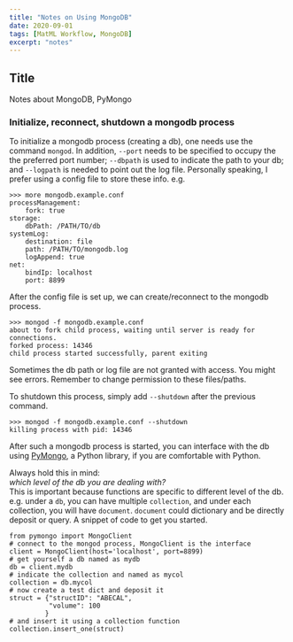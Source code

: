 ```yaml
---
title: "Notes on Using MongoDB"
date: 2020-09-01
tags: [MatML Workflow, MongoDB]
excerpt: "notes"
---
```


## Title
Notes about MongoDB, PyMongo

### Initialize, reconnect, shutdown a mongodb process
To initialize a mongodb process (creating a db), one needs use the command `mongod`. In addition, `--port` needs to be specified to occupy the the preferred port number; `--dbpath` is used to indicate the path to your db; and `--logpath` is needed to point out the log file. Personally speaking, I prefer using a config file to store these info. e.g.  

    >>> more mongodb.example.conf
    processManagement:
    	fork: true
    storage:
    	dbPath: /PATH/TO/db
    systemLog:
    	destination: file
    	path: /PATH/TO/mongodb.log
    	logAppend: true
    net:
    	bindIp: localhost
    	port: 8899
After the config file is set up, we can create/reconnect to the mongodb process.  

    >>> mongod -f mongodb.example.conf
    about to fork child process, waiting until server is ready for connections.
    forked process: 14346
    child process started successfully, parent exiting
Sometimes the db path or log file are not granted with access. You might see errors. Remember to change permission to these files/paths.  

To shutdown this process, simply add `--shutdown` after the previous command. 

    >>> mongod -f mongodb.example.conf --shutdown
    killing process with pid: 14346

After such a mongodb process is started, you can interface with the db using [PyMongo](https://pymongo.readthedocs.io/en/stable/), a Python library, if you are comfortable with Python. 

Always hold this in mind:  
*which level of the db you are dealing with?*  
This is important because functions are specific to different level of the db. e.g. under a `db`, you can have multiple `collection`, and under each collection, you will have `document`. `document` could dictionary and be directly deposit or query. A snippet of code to get you started. 

    from pymongo import MongoClient
    # connect to the mongod process, MongoClient is the interface
    client = MongoClient(host='localhost', port=8899)
    # get yourself a db named as mydb
    db = client.mydb
    # indicate the collection and named as mycol
    collection = db.mycol
    # now create a test dict and deposit it
    struct = {"structID": "ABECAL",
              "volume": 100
             }
    # and insert it using a collection function
    collection.insert_one(struct)